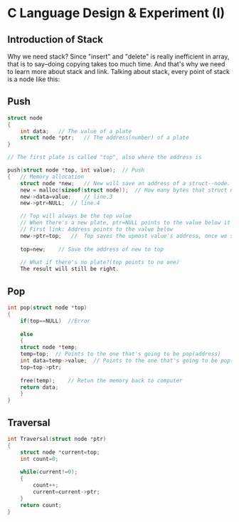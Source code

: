 # C Language Design & Experiment (I)

## Introduction of Stack

Why we need stack? Since "insert" and "delete" is really inefficient in array, that is to say–doing copying takes too much time. And that's why we need to learn more about stack and link. Talking about stack, every point of stack is a node like this:

## Push

```c
struct node
{
    int data;	// The value of a plate
    struct node *ptr;	// The address(number) of a plate
}

// The first plate is called "top", also where the address is

push(struct node *top, int value);	// Push
{	// Memory allocation
    struct node *new;	// New will save an address of a struct--node.
    new = malloc(sizeof(struct node));	// How many bytes that struct node needs
    new->data=value;	// line.3
    new->ptr=NULL;	// line.4

	// Top will always be the top value
	// When there's a new plate, ptr=NULL points to the value below it
	// First link: Address points to the value below
	new->ptr=top;	//	Top saves the upmost value's address, once we stack another plate above the original one, the 	new one become the new top, and the ptr points to last top
    
	top=new;	// Save the address of new to top
    
    // What if there's no plate?(top points to no one)
    The result will still be right.
```

## Pop

 ```c
 int pop(struct node *top)
 {
     if(top==NULL)	//Error
         
     else
     {
     struct node *temp;
     temp=top;	// Points to the one that's going to be pop(address)
     int data=temp->value;	// Points to the one that's going to be pop(value)
     top=top->ptr;
     
     free(temp);	// Retun the memory back to computer
     return data;
     }
 }
 ```

## Traversal

```c
int Traversal(struct node *ptr)
{
    struct node *current=top;
    int count=0;
    
    while(current!=0);
    {
        count++;
        current=current->ptr;
    }
    return count;
}
```





